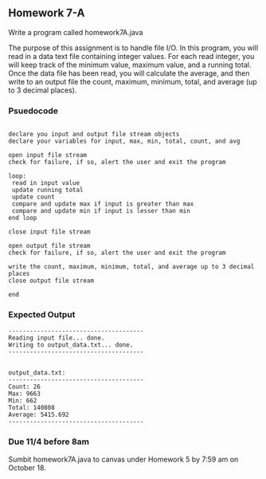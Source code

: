 ## Homework 7-A

Write a program called homework7A.java

The purpose of this assignment is to handle file I/O. In this program, you will read in a 
data text file containing integer values. For each read integer, you will keep track of the 
minimum value, maximum value, and a running total. Once the data file has been read, you will 
calculate the average, and then write to an output file the count, maximum, minimum, total, and 
average (up to 3 decimal places).

### Psuedocode

 ```console

declare you input and output file stream objects
declare your variables for input, max, min, total, count, and avg

open input file stream
check for failure, if so, alert the user and exit the program

loop:
  read in input value
  update running total
  update count
  compare and update max if input is greater than max
  compare and update min if input is lesser than min
end loop

close input file stream

open output file stream
check for failure, if so, alert the user and exit the program

write the count, maximum, minimum, total, and average up to 3 decimal places
close output file stream

end
 ```
### Expected Output

 ```console
-------------------------------------- 
Reading input file... done.
Writing to output_data.txt... done.
-------------------------------------- 


output_data.txt:
-------------------------------------- 
Count: 26
Max: 9663
Min: 662
Total: 140808
Average: 5415.692
-------------------------------------- 
 ```

### Due 11/4 before 8am

Sumbit homework7A.java to canvas under Homework 5 by 7:59 am on October 18.

